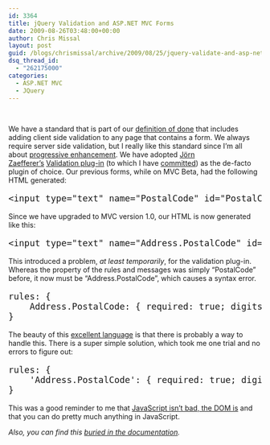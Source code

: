 ```yaml
---
id: 3364
title: jQuery Validation and ASP.NET MVC Forms
date: 2009-08-26T03:48:00+00:00
author: Chris Missal
layout: post
guid: /blogs/chrismissal/archive/2009/08/25/jquery-validate-and-asp-net-mvc-forms.aspx
dsq_thread_id:
  - "262175000"
categories:
  - ASP.NET MVC
  - JQuery
---
```

&nbsp;

We have a standard that is part of our [definition of done](http://www.scrumalliance.org/articles/105-what-is-definition-of-done-dod "Definition of Done (DoD)")&nbsp;that includes adding client side validation to any page that contains a form. We always require server side validation, but I really like this standard since I&#8217;m all about [progressive enhancement](http://www.alistapart.com/articles/understandingprogressiveenhancement "Understanding Progressive Enhancement"). We have adopted [J&ouml;rn Zaefferer&#8217;s](http://bassistance.de)&nbsp;[Validation plug-in](http://docs.jquery.com/Plugins/Validation)&nbsp;(to which I have [committed](http://dev.jquery.com/ticket/3635)) as the de-facto plugin of choice. Our previous forms, while on MVC Beta, had the following HTML generated:

<pre style="font-size:125%">&lt;input type="text" name="PostalCode" id="PostalCode" /&gt;</pre>

Since we have upgraded to MVC version 1.0, our HTML is now generated like this:

<pre style="font-size:125%">&lt;input type="text" name="Address.PostalCode" id="Address.PostalCode" /&gt;</pre>

This introduced a problem, _at least temporarily_, for the validation plug-in. Whereas the property of the rules and messages was simply &#8220;PostalCode&#8221; before, it now must be &#8220;Address.PostalCode&#8221;, which causes a syntax error.

<pre style="font-size:125%">rules: {<br />&nbsp;&nbsp; &nbsp;Address.PostalCode: { required: true; digits: true; length: 5; }<br />}</pre>

The beauty of this [excellent language](/blogs/jimmy_bogard/archive/2009/08/11/javascript-a-tool-too-sharp.aspx)&nbsp;is that there is probably a way to handle this. There is a super simple solution, which took me one trial and no errors to figure out:

<pre style="font-size:125%">rules: {<br />&nbsp;&nbsp; &nbsp;'Address.PostalCode': { required: true; digits: true; length: 5; }<br />}</pre>

This was a good reminder to me that [JavaScript isn&#8217;t bad, the DOM is](http://ejohn.org/blog/the-dom-is-a-mess/)&nbsp;and that you can do pretty much anything in JavaScript.

_Also, you can find this_ [_buried in the documentation_](http://docs.jquery.com/Plugins/Validation/Reference#Fields_with_complex_names_.28brackets.2C_dots.29)_._
